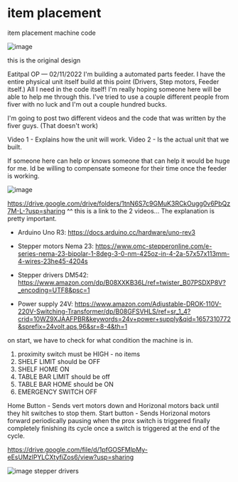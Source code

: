 # item placement
item placement machine code

![image](https://user-images.githubusercontent.com/6262140/201211540-7c1bbd7a-d942-4a0e-aba6-f8ad45e395a9.png)


this is the original design



Eatitpal
OP
 — 02/11/2022
I'm building a automated parts feeder. 
I have the entire physical unit itself build at this point (Drivers, Step motors, Feeder itself.) All I need in the code itself!
I'm really hoping someone here will be able to help me through this.
I've tried to use a couple different people from fiver with no luck and I'm out a couple hundred bucks. 

I'm going to post two different videos and the code that was written by the fiver guys. (That doesn't work)

Video 1 - Explains how the unit will work.
Video 2 - Is the actual unit that we built.

If someone here can help or knows someone that can help it would be huge for me. Id be willing to compensate someone for their time once the feeder is working.

![image](https://user-images.githubusercontent.com/6262140/201211868-c03224a7-80fc-4e59-b44f-4bf3739e85ad.png)


https://drive.google.com/drive/folders/1tnN6S7c9GMuK3RCkOugg0v6PbQz7M-L-?usp=sharing
^^ this is a link to the 2 videos...
The explanation is pretty important.



- Arduino Uno R3: https://docs.arduino.cc/hardware/uno-rev3 

- Stepper motors Nema 23: https://www.omc-stepperonline.com/e-series-nema-23-bipolar-1-8deg-3-0-nm-425oz-in-4-2a-57x57x113mm-4-wires-23he45-4204s 

- Stepper drivers DM542: https://www.amazon.com/dp/B08XXKB36L/ref=twister_B07PSDXP8V?_encoding=UTF8&psc=1 

- Power supply 24V: https://www.amazon.com/Adjustable-DROK-110V-220V-Switching-Transformer/dp/B08GFSVHLS/ref=sr_1_4?crid=10WZ9XJAAFPBR&keywords=24v+power+supply&qid=1657310772&sprefix=24volt,aps,96&sr=8-4&th=1 



on start, we have to check for what condition the machine is in.

1. proximity switch must be HIGH - no items
2. SHELF LIMIT should be OFF
3. SHELF HOME  ON
3. TABLE BAR LIMIT should be off
4. TABLE BAR HOME should be ON
5. EMERGENCY SWITCH OFF 




Home Button - Sends vert motors down and Horizonal motors back until they hit switches to stop them.
Start button - Sends Horizonal motors forward periodically pausing when the prox switch is triggered
              finally completely finishing its cycle once a switch is triggered at the end of the cycle.



https://drive.google.com/file/d/1pfGOSFMlpMy-eEsUMzlPYLCXtyfiZos6/view?usp=sharing


![image](https://user-images.githubusercontent.com/6262140/201214316-00f1b181-aa46-48e0-b15e-6469dc070c17.png)
stepper drivers





